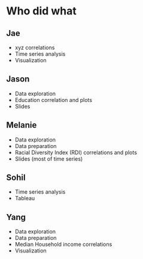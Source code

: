 # Who did what

## Jae

- xyz correlations
- Time series analysis
- Visualization

## Jason

- Data exploration
- Education correlation and plots
- Slides

## Melanie

- Data exploration
- Data preparation
- Racial Diversity Index (RDI) correlations and plots
- Slides (most of time series)

## Sohil

- Time series analysis
- Tableau

## Yang

- Data exploration
- Data preparation
- Median Household income correlations
- Visualization

